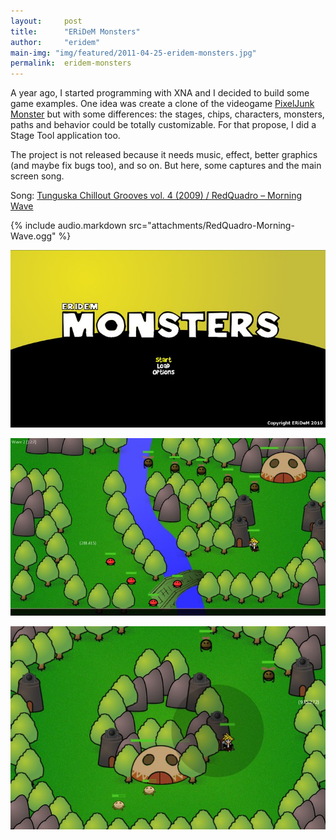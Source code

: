 ```yaml
---
layout:     post
title:      "ERiDeM Monsters"
author:     "eridem"
main-img: "img/featured/2011-04-25-eridem-monsters.jpg"
permalink:  eridem-monsters
---
```


A year ago, I started programming with XNA and I decided to build some game examples. One idea was create a clone of the videogame [PixelJunk Monster](http://pixeljunk.jp/) but with some differences: the stages, chips, characters, monsters, paths and behavior could be totally customizable. For that propose, I did a Stage Tool application too.

The project is not released because it needs music, effect, better graphics (and maybe fix bugs too), and so on. But here, some captures and the main screen song.

Song: [Tunguska Chillout Grooves vol. 4 (2009) / RedQuadro – Morning Wave](http://www.jamendo.com/album/55062)

{% include audio.markdown src="attachments/RedQuadro-Morning-Wave.ogg" %}

![Monsters Gameplay](/img/posts/2011-04-25-eridem-monsters/monsters_title.jpg)

![Monsters Gameplay](/img/posts/2011-04-25-eridem-monsters/monsters_stage01.jpg)

![Monsters Gameplay](/img/posts/2011-04-25-eridem-monsters/monsters_stage02.jpg)
